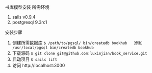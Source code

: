 书库模型安装
所需环境
1. sails v0.9.4
2. postgresql 9.3rc1

安装步骤
1. 创建所需数据库 
`$ /path/to/pgsql/ bin/createdb bookhub  （例如 /usr/local/pgsql bin/createdb bookhub` 
2. 下载源码 
`$ git clone git@github.com:luxinjian/book_service.git` 
3. 启动项目 
`$ sails lift` 
4. 访问 
http://localhost:3000 
